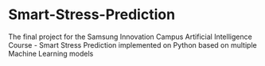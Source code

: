 # Smart-Stress-Prediction
The final project for the Samsung Innovation Campus Artificial Intelligence Course - Smart Stress Prediction implemented on Python based on multiple Machine Learning models 
